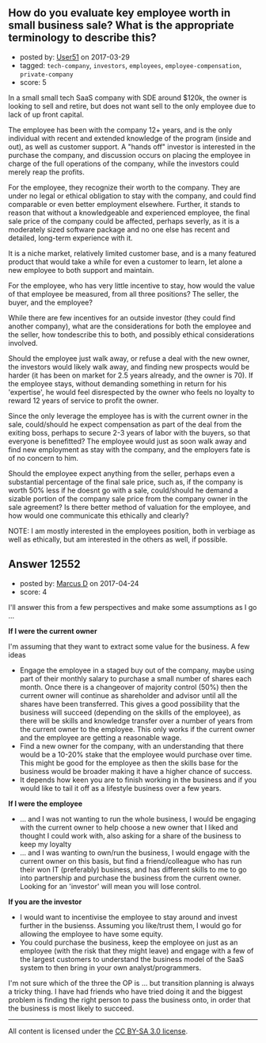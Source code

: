 ## How do you evaluate key employee worth in small business sale? What is the appropriate terminology to describe this?

- posted by: [User51](https://stackexchange.com/users/5218565/user51) on 2017-03-29
- tagged: `tech-company`, `investors`, `employees`, `employee-compensation`, `private-company`
- score: 5

<p>In a small small tech SaaS company with SDE around $120k, the owner is looking to sell and retire, but does not want sell to the only employee due to lack of up front capital.</p>

<p>The employee has been with the company 12+ years, and is the only individual with recent and extended knowledge of the program (inside and out), as well as customer support.  A "hands off" investor is interested in the purchase the company, and discussion occurs on placing the employee in charge of the full operations of the company, while the investors could merely reap the profits.</p>

<p>For the employee, they recognize their worth to the company.  They are under no legal or ethical obligation to stay with the company, and could find comparable or even better employment elsewhere.  Further, it stands to reason that without a knowledgeable and experienced employee, the final sale price of the company could be affected, perhaps severly, as it is a moderately sized software package and no one else has recent and detailed, long-term experience with it.</p>

<p>It is a niche market, relatively limited customer base, and is a many featured product that would take a while for even a customer to learn, let alone a new employee to both support and maintain.</p>

<p>For the employee, who has very little incentive to stay, how would the value of that employee be measured, from all three positions?  The seller, the buyer, and the employee?</p>

<p>While there are few incentives for an outside investor (they could find another company), what are the considerations for both the employee and the seller, how tondescribe this to both, and possibly ethical considerations involved.</p>

<p>Should the employee just walk away, or refuse a deal with the new owner, the investors would likely walk away, and finding new prospects would be harder (it has been on market for 2.5 years already, and the owner is 70).  If the employee stays, without demanding something in return for his 'expertise', he would feel disrespected by the owner who feels no loyalty to reward 12 years of service to profit the owner.</p>

<p>Since the only leverage the employee has is with the current owner in the sale, could/should he expect compensation as part of the deal from the exiting boss, perhaps to secure 2-3 years of labor with the buyers, so that everyone is benefitted? The employee would just as soon walk away and find new employment as stay with the company, and the employers fate is of no concern to him.</p>

<p>Should the employee expect anything from the seller, perhaps even a substantial percentage of the final sale price, such as, if the company is worth 50% less if he doesnt go with a sale, could/should he demand a sizable portion of the company sale price from the company owner in the sale agreement?  Is there better method of valuation for the employee, and how would one communicate this ethically and clearly?</p>

<p>NOTE:  I am mostly interested in the employees position, both in verbiage as well as ethically, but am interested in the others as well, if possible.</p>



## Answer 12552

- posted by: [Marcus D](https://stackexchange.com/users/258531/marcus-d) on 2017-04-24
- score: 4

<p>I'll answer this from a few perspectives and make some assumptions as I go ... </p>

<p><strong>If I were the current owner</strong></p>

<p>I'm assuming that they want to extract some value for the business. A few ideas</p>

<ul>
<li>Engage the employee in a staged buy out of the company, maybe using part of their monthly salary to purchase a small number of shares each month. Once there is a changeover of majority control (50%) then the current owner will continue as shareholder and advisor until all the shares have been transferred. This gives a good possibility that the business will succeed (depending on the skills of the employee), as there will be skills and knowledge transfer over a number of years from the current owner to the employee. This only works if the current owner and the employee are getting a reasonable wage.</li>
<li>Find a new owner for the company, with an understanding that there would be a 10-20% stake that the employee would purchase over time. This might be good for the employee as then the skills base for the business would be broader making it have a higher chance of success.</li>
<li>It depends how keen you are to finish working in the business and if you would like to tail it off as a lifestyle business over a few years.</li>
</ul>

<p><strong>If I were the employee</strong></p>

<ul>
<li>... and I was not wanting to run the whole business, I would be engaging with the current owner to help choose a new owner that I liked and thought I could work with, also asking for a share of the business to keep my loyalty</li>
<li>... and I was wanting to own/run the business, I would engage with the current owner on this basis, but find a friend/colleague who has run their won IT (preferably) business, and has different skills to me to go into partnership and purchase the business from the current owner. Looking for an 'investor' will mean you will lose control.</li>
</ul>

<p><strong>If you are the investor</strong></p>

<ul>
<li>I would want to incentivise the employee to stay around and invest further in the busienss. Assuming you like/trust them, I would go for allowing the employee to have some equity.</li>
<li>You could purchase the business, keep the employee on just as an employee (with the risk that they might leave) and engage with a few of the largest customers to understand the business model of the SaaS system to then bring in your own analyst/programmers.</li>
</ul>

<p>I'm not sure which of the three the OP is ... but transition planning is always a tricky thing. I have had friends who have tried doing it and the biggest problem is finding the right person to pass the business onto, in order that the business is most likely to succeed.</p>




---

All content is licensed under the [CC BY-SA 3.0 license](https://creativecommons.org/licenses/by-sa/3.0/).
